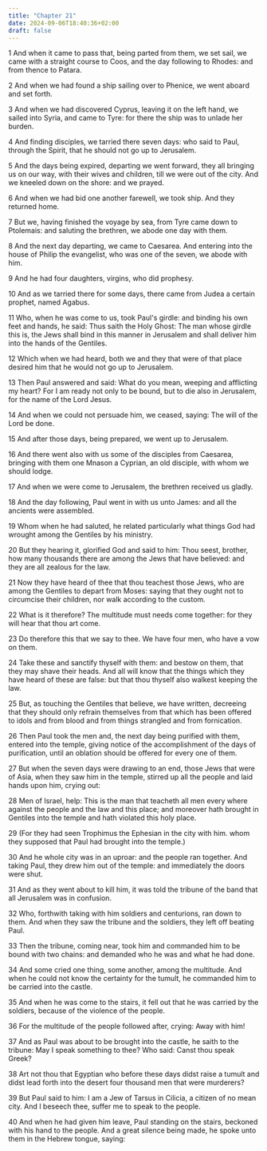 ```yaml
---
title: "Chapter 21"
date: 2024-09-06T18:40:36+02:00
draft: false
---
```




1 And when it came to pass that, being parted from them, we set sail, we came with a straight course to Coos, and the day following to Rhodes: and from thence to Patara.

2 And when we had found a ship sailing over to Phenice, we went aboard and set forth.

3 And when we had discovered Cyprus, leaving it on the left hand, we sailed into Syria, and came to Tyre: for there the ship was to unlade her burden.

4 And finding disciples, we tarried there seven days: who said to Paul, through the Spirit, that he should not go up to Jerusalem.

5 And the days being expired, departing we went forward, they all bringing us on our way, with their wives and children, till we were out of the city. And we kneeled down on the shore: and we prayed.

6 And when we had bid one another farewell, we took ship. And they returned home.

7 But we, having finished the voyage by sea, from Tyre came down to Ptolemais: and saluting the brethren, we abode one day with them.

8 And the next day departing, we came to Caesarea. And entering into the house of Philip the evangelist, who was one of the seven, we abode with him.

9 And he had four daughters, virgins, who did prophesy.

10 And as we tarried there for some days, there came from Judea a certain prophet, named Agabus.

11 Who, when he was come to us, took Paul's girdle: and binding his own feet and hands, he said: Thus saith the Holy Ghost: The man whose girdle this is, the Jews shall bind in this manner in Jerusalem and shall deliver him into the hands of the Gentiles.

12 Which when we had heard, both we and they that were of that place desired him that he would not go up to Jerusalem.

13 Then Paul answered and said: What do you mean, weeping and afflicting my heart? For I am ready not only to be bound, but to die also in Jerusalem, for the name of the Lord Jesus.

14 And when we could not persuade him, we ceased, saying: The will of the Lord be done.

15 And after those days, being prepared, we went up to Jerusalem.

16 And there went also with us some of the disciples from Caesarea, bringing with them one Mnason a Cyprian, an old disciple, with whom we should lodge.

17 And when we were come to Jerusalem, the brethren received us gladly.

18 And the day following, Paul went in with us unto James: and all the ancients were assembled.

19 Whom when he had saluted, he related particularly what things God had wrought among the Gentiles by his ministry.

20 But they hearing it, glorified God and said to him: Thou seest, brother, how many thousands there are among the Jews that have believed: and they are all zealous for the law.

21 Now they have heard of thee that thou teachest those Jews, who are among the Gentiles to depart from Moses: saying that they ought not to circumcise their children, nor walk according to the custom.

22 What is it therefore? The multitude must needs come together: for they will hear that thou art come.

23 Do therefore this that we say to thee. We have four men, who have a vow on them.

24 Take these and sanctify thyself with them: and bestow on them, that they may shave their heads. And all will know that the things which they have heard of these are false: but that thou thyself also walkest keeping the law.

25 But, as touching the Gentiles that believe, we have written, decreeing that they should only refrain themselves from that which has been offered to idols and from blood and from things strangled and from fornication.

26 Then Paul took the men and, the next day being purified with them, entered into the temple, giving notice of the accomplishment of the days of purification, until an oblation should be offered for every one of them.

27 But when the seven days were drawing to an end, those Jews that were of Asia, when they saw him in the temple, stirred up all the people and laid hands upon him, crying out:

28 Men of Israel, help: This is the man that teacheth all men every where against the people and the law and this place; and moreover hath brought in Gentiles into the temple and hath violated this holy place.

29 (For they had seen Trophimus the Ephesian in the city with him. whom they supposed that Paul had brought into the temple.)

30 And he whole city was in an uproar: and the people ran together. And taking Paul, they drew him out of the temple: and immediately the doors were shut.

31 And as they went about to kill him, it was told the tribune of the band that all Jerusalem was in confusion.

32 Who, forthwith taking with him soldiers and centurions, ran down to them. And when they saw the tribune and the soldiers, they left off beating Paul.

33 Then the tribune, coming near, took him and commanded him to be bound with two chains: and demanded who he was and what he had done.

34 And some cried one thing, some another, among the multitude. And when he could not know the certainty for the tumult, he commanded him to be carried into the castle.

35 And when he was come to the stairs, it fell out that he was carried by the soldiers, because of the violence of the people.

36 For the multitude of the people followed after, crying: Away with him!

37 And as Paul was about to be brought into the castle, he saith to the tribune: May I speak something to thee? Who said: Canst thou speak Greek?

38 Art not thou that Egyptian who before these days didst raise a tumult and didst lead forth into the desert four thousand men that were murderers?

39 But Paul said to him: I am a Jew of Tarsus in Cilicia, a citizen of no mean city. And I beseech thee, suffer me to speak to the people.

40 And when he had given him leave, Paul standing on the stairs, beckoned with his hand to the people. And a great silence being made, he spoke unto them in the Hebrew tongue, saying:

